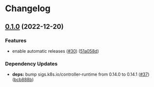 # Changelog

## [0.1.0](https://github.com/erikgb/test-ci-release/compare/v0.0.0...v0.1.0) (2022-12-20)


### Features

* enable automatic releases ([#30](https://github.com/erikgb/test-ci-release/issues/30)) ([51a058d](https://github.com/erikgb/test-ci-release/commit/51a058d9e06c824425937581dbb8a5edb3a49c64))


### Dependency Updates

* **deps:** bump sigs.k8s.io/controller-runtime from 0.14.0 to 0.14.1 ([#37](https://github.com/erikgb/test-ci-release/issues/37)) ([bcb888b](https://github.com/erikgb/test-ci-release/commit/bcb888bda97871102c27da7f55c5afa85536dd11))

